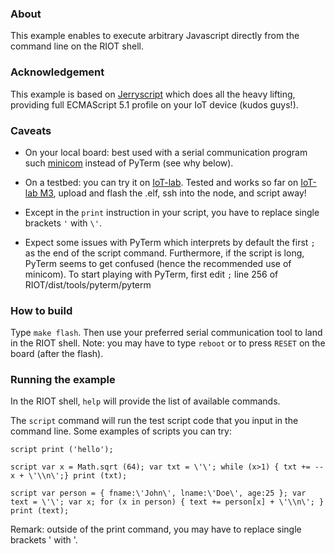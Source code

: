 ### About

This example enables to execute arbitrary Javascript directly from the command line on the RIOT shell.

### Acknowledgement
This example is based on [Jerryscript](https://github.com/jerryscript-project/jerryscript) which does all the heavy lifting, providing full ECMAScript 5.1 profile on your IoT device (kudos guys!).

### Caveats

- On your local board: best used with a serial communication program such [minicom](https://help.ubuntu.com/community/Minicom) instead of PyTerm (see why below).

- On a testbed: you can try it on [IoT-lab](https://www.iot-lab.info). Tested and works so far on [IoT-lab M3](https://www.iot-lab.info/hardware/m3/), upload and flash the .elf, ssh into the node, and script away!

- Except in the `print` instruction in your script, you have to replace single brackets `'` with `\'`.

- Expect some issues with PyTerm which interprets by default the first `;` as the end of the script command. Furthermore, if the script is long, PyTerm seems to get confused (hence the recommended use of minicom). To start playing with PyTerm, first edit `;` line 256 of RIOT/dist/tools/pyterm/pyterm

### How to build

Type `make flash`. Then use your preferred serial communication tool to land in the RIOT shell.
Note: you may have to type `reboot` or to press `RESET` on the board (after the flash).

### Running the example

In the RIOT shell, `help` will provide the list of available commands.

The `script` command will run the test script code that you input in the command line.
Some examples of scripts you can try:
```
script print ('hello');
```
```
script var x = Math.sqrt (64); var txt = \'\'; while (x>1) { txt += --x + \'\\n\';} print (txt);
```
```
script var person = { fname:\'John\', lname:\'Doe\', age:25 }; var text = \'\'; var x; for (x in person) { text += person[x] + \'\\n\'; } print (text);
```

Remark: outside of the print command, you may have to replace single brackets ' with \'.